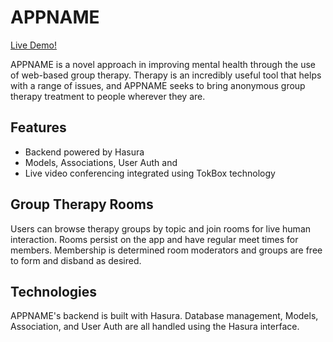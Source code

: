 # APPNAME
[Live Demo!](www.demo.com)

APPNAME is a novel approach in improving mental health through the use of web-based group therapy. Therapy is an incredibly useful tool that helps with a range of issues, and APPNAME seeks to bring anonymous group therapy treatment to people wherever they are.

## Features
+ Backend powered by Hasura
+ Models, Associations, User Auth and
+ Live video conferencing integrated using TokBox technology

## Group Therapy Rooms  
Users can browse therapy groups by topic and join rooms for live human interaction. Rooms persist on the app and have regular meet times for members. Membership is determined room moderators and groups are free to form and disband as desired.

## Technologies
APPNAME's backend is built with Hasura. Database management, Models, Association, and User Auth are all handled using the Hasura interface. 
